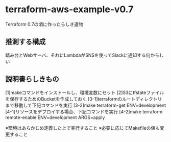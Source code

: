 # terraform-aws-example-v0.7
Terraform 0.7の頃に作ったらしき遺物

## 推測する構成

踏み台とWebサーバ、それにLambdaがSNSを使ってSlackに通知する何からしい

## 説明書らしきもの

[1]makeコマンドをインストールし、環境変数にセット
[2]S3にtfstateファイルを保存するためのBucketを作成しておく
[3-1]terraformのルートディレクトリまで移動して下記コマンドを実行
[3-2]make terraform-get ENV=development
[4-1]リソースをデプロイする場合、下記コマンドを実行
[4-2]make terraform remote-enable ENV=development ARGS=apply


※環境はあらかじめ定義した上で実行すること
※必要に応じてMakefileの値も変更すること